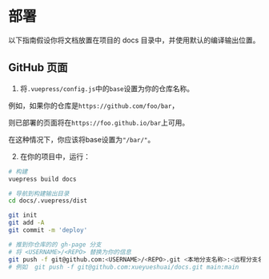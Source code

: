 # 部署
以下指南假设你将文档放置在项目的 docs 目录中，并使用默认的编译输出位置。

## GitHub 页面

1. 将`.vuepress/config.js`中的`base`设置为你的仓库名称。

例如，如果你的仓库是`https://github.com/foo/bar`，

则已部署的页面将在`https://foo.github.io/bar`上可用。

在这种情况下，你应该将base设置为`"/bar/"`。

2. 在你的项目中，运行：
```sh
# 构建
vuepress build docs

# 导航到构建输出目录
cd docs/.vuepress/dist

git init
git add -A
git commit -m 'deploy'

# 推到你仓库的的 gh-page 分支
# 将 <USERNAME>/<REPO> 替换为你的信息
git push -f git@github.com:<USERNAME>/<REPO>.git <本地分支名称>:<远程分支名称>
# 例如  git push -f git@github.com:xueyueshuai/docs.git main:main
```

